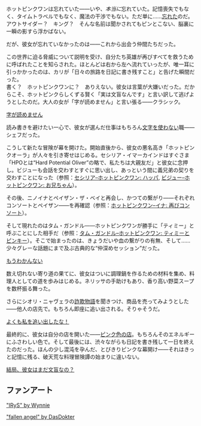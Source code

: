 <!-- title: ホットピンクワン -->
<!-- status: 生存 -->

ホットピンクワンは忘れていた——いや、*本当に*忘れていた。記憶喪失でもなく、タイムトラベルでもなく、魔法の干渉でもない。ただ単に……[忘れた](https://www.youtube.com/live/xzAqu4vkY7I?si=pjoUkIMvyhTJhGRu&t=375)のだ。アウトサイダー？　キング？　そんな名前は聞かされてもピンとこない、脳裏に一瞬の影すら浮かばない。

だが、彼女が忘れていなかったのは——これから出会う仲間たちだった。

この世界に迫る脅威について説明を受け、自分たち英雄が再びすべてを救うために呼ばれたことを知らされた。ほとんどは右から左へ流れていったが、唯一耳に引っかかったのは、カリが「日々の旅路を日記に書き残すこと」と告げた瞬間だった。  
書く？　ホットピンクワンに？　ありえない。彼女は言葉が大嫌いだった。だからこそ、ホットピンクらしくずる賢く「実は文盲なんです」と言い訳して逃げようとしたのだ。大人の女が「字が読めません」と言い張る——クラシック。

[字が読めません](#embed:https://www.youtube.com/live/xzAqu4vkY7I?si=Z_8Eg398E6IO1buZ&t=830)

読み書きを避けたい一心で、彼女が選んだ仕事はもちろん[文字を使わない](https://www.youtube.com/live/xzAqu4vkY7I?si=HR2XQ6PjVgzkLghk&t=1475)職——シェフだった。

こうして新たな冒険が幕を開けた。開始直後から、彼女の悪名高き「ホットピンクオーラ」が人々を引き寄せはじめる。セシリア・イマーカインドはすぐさま「HPOとは“Hard Potential Oliver”の略で、私たちは大親友だ」と彼女に念押し。ビジューも会話を交わすとすぐに思い出し、あっという間に義兄弟の契りを交わすことになった（参照：[セシリア–ホットピンクワン: ハッパ](#edge:cecilia-irys), [ビジュー–ホットピンクワン: お兄ちゃん](#edge:irys-bijou)）。

その後、ニノイナとペイザン・ザ・ベイと再会し、かつての繋がり——それぞれコンソートとペイザン——を再確認（参照：[ホットピンクワン–イナ: 再びコンソート](#edge:ina-irys)）。

そして現れたのはタム・ガンドル——ホットピンクワンが勝手に「ティミー」と呼ぶことにした相手だ（参照：[タム・ガンドル–ホットピンクワン: ティミーとピンキー](#edge:irys-kronii)）。そこで始まったのは、きょうだいや血の繋がりの有無、そして……少々グレーな話題にまで及ぶ古典的な“仲深めセッション”だった。

[もうわかんない](#embed:https://www.youtube.com/live/xzAqu4vkY7I?si=TuCyb-7ATGOS-iDP&t=3222)

数え切れない寄り道の果てに、彼女はついに調理鍋を作るための材料を集め、料理人としての道を歩みはじめる。ネリッサの手助けもあり、香り高い野菜スープを数杯振る舞った。

さらにシオリ・ニャヴェラの[詐欺物語](https://www.youtube.com/live/xzAqu4vkY7I?si=toRAAJgyNlb9mNMJ&t=12409)を聞きつけ、商品を売ってみようとした——他人の店先で。もちろん即座に追い出される。そりゃそうだ。

[よくも私を追い出したな！](#embed:https://www.youtube.com/live/xzAqu4vkY7I?si=34ktoCQAfec2Yv2Z&t=17922)

最終的に、彼女は自分の店を開いた——[ピンク色の店](https://www.youtube.com/live/xzAqu4vkY7I?si=4DWyjnCRm8GAkJ9g&t=22870)。もちろんそのエネルギーにふさわしい色で。そして最後には、渋々ながらも日記を書き残して一日を終えたのだった。ほんの少し混沌を孕んだ、とびきりピンクな幕開け——それはきっと記憶に残る、破天荒な料理冒険譚の始まりに違いない。

[結局、彼女はまだ文盲なの？](#embed:https://www.youtube.com/live/xzAqu4vkY7I?si=UY3BYIdiRmn1_UHr&t=24060)

## ファンアート

["IRyS" by Wynnie](https://x.com/WynnTerra_/status/1902017659547353299/photo/1)

["fallen angel" by DasDokter](https://x.com/DasDokter/status/1902324865778250152)
